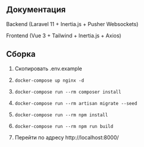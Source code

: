 ## Документация

Backend (Laravel 11 + Inertia.js + Pusher Websockets)

Frontend (Vue 3 + Tailwind + Inertia.js + Axios)

## Сборка

1. Скопировать .env.example 

2. `docker-compose up nginx -d`

3. `docker-compose run --rm composer install`

4. `docker-compose run --rm artisan migrate --seed`

5. `docker-compose run --rm npm install`

6. `docker-compose run --rm npm run build`

7. Перейти по адресу http://localhost:8000/
